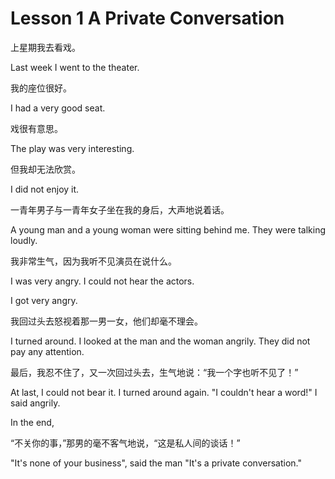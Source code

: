 # Lesson 1 A Private Conversation

上星期我去看戏。

Last week I went to the theater.

我的座位很好。

I had a very good seat.

戏很有意思。

The play was very interesting.

但我却无法欣赏。

I did not enjoy it.

一青年男子与一青年女子坐在我的身后，大声地说着话。

A young man and a young woman were sitting behind me. They were talking loudly.

我非常生气，因为我听不见演员在说什么。

I was very angry. I could not hear the actors.

I got very angry.

我回过头去怒视着那一男一女，他们却毫不理会。

I turned around. I looked at the man and the woman angrily. They did not pay any attention.

最后，我忍不住了，又一次回过头去，生气地说：“我一个字也听不见了！”

At last, I could not bear it. I turned around again. "I couldn't hear a word!" I said angrily.

In the end, 

“不关你的事，”那男的毫不客气地说，“这是私人间的谈话！”

"It's none of your business", said the man "It's a private conversation."